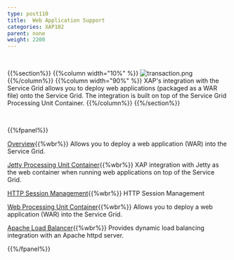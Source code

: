 ```yaml
---
type: post110
title:  Web Application Support
categories: XAP102
parent: none
weight: 2200
---
```


<br>

{{%section%}}
{{%column width="10%" %}}
![transaction.png](/attachment_files/subject/web.png)
{{%/column%}}
{{%column width="90%" %}}
XAP's integration with the Service Grid allows you to deploy web applications (packaged as a WAR file) onto the Service Grid. The integration is built on top of the Service Grid Processing Unit Container.
{{%/column%}}
{{%/section%}}

<br>

{{%fpanel%}}

[Overview](./web-application-support.html){{%wbr%}}
Allows you to deploy a web application (WAR) into the Service Grid.

[Jetty Processing Unit Container](./web-jetty-processing-unit-container.html){{%wbr%}}
XAP integration with Jetty as the web container when running web applications on top of the Service Grid.

[HTTP Session Management](./http-session-management.html){{%wbr%}}
HTTP Session Management

[Web Processing Unit Container](./web-processing-unit-container.html){{%wbr%}}
Allows you to deploy a web application (WAR) into the Service Grid.

[Apache Load Balancer](./apache-load-balancer-agent.html){{%wbr%}}
Provides dynamic load balancing integration with an Apache httpd server.


{{%/fpanel%}}

